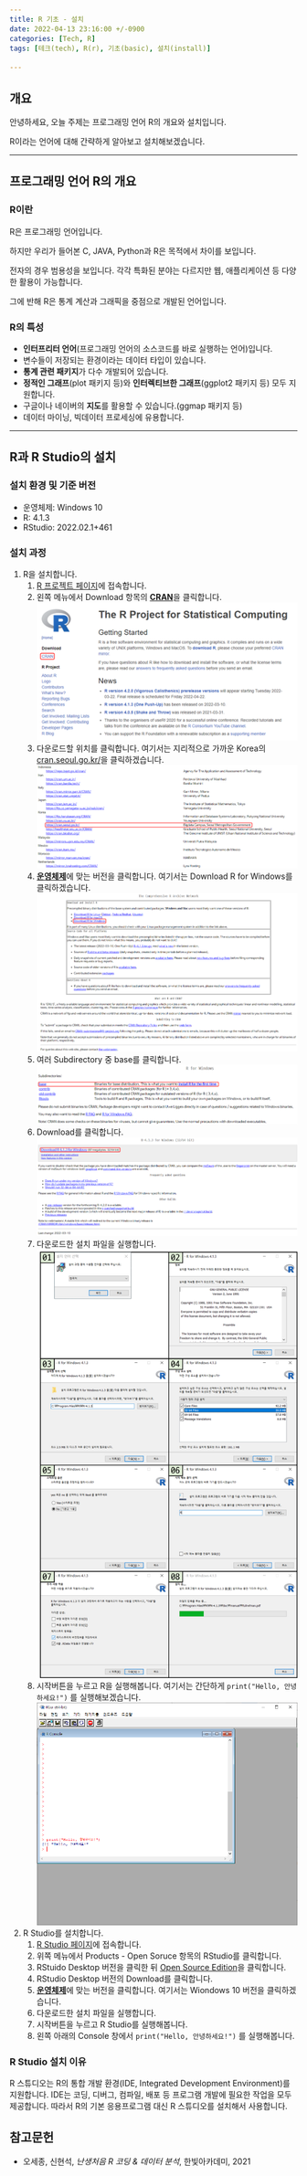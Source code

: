 ```yaml
---
title: R 기초 - 설치
date: 2022-04-13 23:16:00 +/-0900
categories: [Tech, R]
tags: [테크(tech), R(r), 기초(basic), 설치(install)]

---
```

## 개요

안녕하세요, 오늘 주제는 프로그래밍 언어 R의 개요와 설치입니다.

R이라는 언어에 대해 간략하게 알아보고 설치해보겠습니다.

---
## 프로그래밍 언어 R의 개요

### R이란
R은 프로그래밍 언어입니다.

하지만 우리가 들어본 C, JAVA, Python과 R은 목적에서 차이를 보입니다.

전자의 경우 범용성을 보입니다. 각각 특화된 분야는 다르지만 웹, 애플리케이션 등 다양한 활용이 가능합니다.

그에 반해 R은 통계 계산과 그래픽을 중점으로 개발된 언어입니다.

### R의 특성
- **인터프리터 언어**(프로그래밍 언어의 소스코드를 바로 실행하는 언어)입니다.
- 변수들이 저장되는 환경이라는 데이터 타입이 있습니다.
- **통계 관련 패키지**가 다수 개발되어 있습니다.
- **정적인 그래프**(plot 패키지 등)와 **인터렉티브한 그래프**(ggplot2 패키지 등) 모두 지원합니다.
- 구글이나 네이버의 **지도**를 활용할 수 있습니다.(ggmap 패키지 등)
- 데이터 마이닝, 빅데이터 프로세싱에 유용합니다.

---
## R과 R Studio의 설치

### 설치 환경 및 기준 버전
- 운영체제: Windows 10
- R: 4.1.3
- RStudio: 2022.02.1+461

### 설치 과정
1. R을 설치합니다.
   1. [R 프로젝트 페이지](https://www.r-project.org/)에 접속합니다.
   2. 왼쪽 메뉴에서 Download 항목의 <u><b>CRAN</b></u>을 클릭합니다.
      ![R 프로젝트 페이지](/assets/img/tech/1001/1001_install_R_1.png)
   3. 다운로드할 위치를 클릭합니다. 여기서는 지리적으로 가까운 Korea의 [cran.seoul.go.kr/](https://cran.seoul.go.kr/)을 클릭하겠습니다.
      ![R CRAN 페이지](/assets/img/tech/1001/1001_install_R_2.png)
   4. <u><b>운영체제</b></u>에 맞는 버전을 클릭합니다. 여기서는 Download R for Windows를 클릭하겠습니다.
      ![R 버전 페이지](/assets/img/tech/1001/1001_install_R_3.png)
   5. 여러 Subdirectory 중 base를 클릭합니다.
      ![R 서브디렉토리 페이지](/assets/img/tech/1001/1001_install_R_4.png)
   6. Download를 클릭합니다.
      ![R 다운로드 페이지](/assets/img/tech/1001/1001_install_R_5.png)
   7. 다운로드한 설치 파일을 실행합니다.
      ![R 다운로드 페이지](/assets/img/tech/1001/1001_install_R_6.png)
   8. 시작버튼을 누르고 R을 실행해봅니다. 여기서는 간단하게 ```print("Hello, 안녕하세요!")``` 를 실행해보겠습니다.
      ![R GUI](/assets/img/tech/1001/1001_install_R_7.png)
2. R Studio를 설치합니다.
   1. [R Studio 페이지](https://www.rstudio.com/)에 접속합니다.
   2. 위쪽 메뉴에서 Products - Open Soruce 항목의 RStudio를 클릭합니다.
   3. RStuido Desktop 버전을 클릭한 뒤 [Open Source Edition](https://www.rstudio.com/products/rstudio/download/)을 클릭합니다.
   4. RStudio Desktop 버전의 Download를 클릭합니다.
   5. <u><b>운영체제</b></u>에 맞는 버전을 클릭합니다. 여기서는 Wiondows 10 버전을 클릭하겠습니다.
   6. 다운로드한 설치 파일을 실행합니다.
   7. 시작버튼을 누르고 R Studio를 실행해봅니다.
   8. 왼쪽 아래의 Console 창에서 ```print("Hello, 안녕하세요!")``` 를 실행해봅니다.

### R Studio 설치 이유
R 스튜디오는 R의 통합 개발 환경(IDE, Integrated Development Environment)를 지원합니다. IDE는 코딩, 디버그, 컴파일, 배포 등 프로그램 개발에 필요한 작업을 모두 제공합니다. 따라서 R의 기본 응용프로그램 대신 R 스튜디오를 설치해서 사용합니다.

## 참고문헌
- 오세종, 신현석, *난생처음 R 코딩 & 데이터 분석*, 한빛아카데미, 2021
